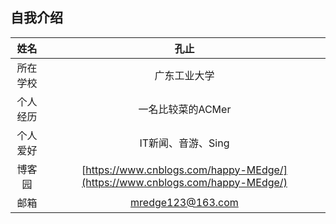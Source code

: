 ## 自我介绍
| 姓名 | 孔止 |
| :--: | :--: |
| 所在学校 | 广东工业大学 |
| 个人经历 | 一名比较菜的ACMer |
| 个人爱好 | IT新闻、音游、Sing |
| 博客园 | [https://www.cnblogs.com/happy-MEdge/](https://www.cnblogs.com/happy-MEdge/) |
| 邮箱 | mredge123@163.com |
